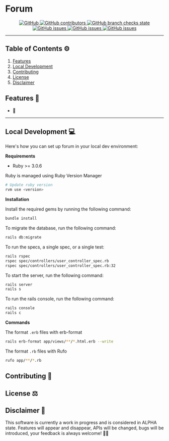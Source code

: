 # Forum

<p align="center">
    <a href="/LICENSE.md">
        <img alt="GitHub" src="https://img.shields.io/github/license/HarrisFauntleroy/forum?&style=for-the-badge">
    </a>
    <a href="https://github.com/HarrisFauntleroy/forum/graphs/contributors">
        <img alt="GitHub contributors" src="https://img.shields.io/github/contributors-anon/HarrisFauntleroy/forum?&style=for-the-badge">
    </a>
    <a href="https://github.com/HarrisFauntleroy/forum/actions">
        <img alt="GitHub branch checks state" src="https://img.shields.io/github/checks-status/HarrisFauntleroy/forum/main?&style=for-the-badge">
    </a>
    <a href="https://github.com/HarrisFauntleroy/forum/issues?q=is%3Aopen+is%3Aissue">
        <img alt="GitHub issues" src="https://img.shields.io/github/issues/HarrisFauntleroy/forum?&style=for-the-badge">
    </a>
    <a href="https://github.com/HarrisFauntleroy/forum/issues?q=is%3Aopen+is%3Aissue">
        <img alt="GitHub issues" src="https://img.shields.io/github/last-commit/HarrisFauntleroy/forum?&style=for-the-badge">
    </a>
    </a>
    <a href="https://github.com/HarrisFauntleroy/forum/issues?q=is%3Aopen+is%3Aissue">
        <img alt="GitHub issues" src="https://img.shields.io/github/commit-activity/w/HarrisFauntleroy/forum?&style=for-the-badge">
    </a>
</p>

<!-- PROJECT_DESCRIPTION -->

<!-- 🚧 -->

<!-- PROJECT_SCREENSHOT -->

<!-- 🚧 -->

---

## Table of Contents ⚙️

1. [Features](#features-💫)
2. [Local Development](#local-development-💻)
3. [Contributing](#contributing-🤝)
4. [License](#license-⚖️)
5. [Disclaimer](#disclaimer-🚨)

## Features 💫

- 🚧

---

## Local Development 💻

Here's how you can set up forum in your local dev environment:

**Requirements**

<!-- LIST OF REQUIREMENTS -->

- Ruby >= 3.0.6
<!-- - Docker (for running Postgres, Redis, etc.) 🐳 -->

Ruby is managed using Ruby Version Manager

<!-- <a href="https://github.com/nvm-sh/logos"><img alt="nvm project logo" src="https://raw.githubusercontent.com/nvm-sh/logos/HEAD/nvm-logo-color.svg" height="50" /></a> -->

```bash
# Update ruby version
rvm use <version>
```

**Installation**

<!-- INSTALLATION INSTRUCTIONS -->

Install the required gems by running the following command:

```bash
bundle install
```

To migrate the database, run the following command:

```bash
rails db:migrate
```

To run the specs, a single spec, or a single test:

```bash
rails rspec
rspec spec/controllers/user_controller_spec.rb
rspec spec/controllers/user_controller_spec.rb:32 
```

To start the server, run the following command:

```bash
rails server
rails s
```

To run the rails console, run the following command:

```bash
rails console
rails c
```

**Commands**

<!-- LIST OF COMMANDS -->

The format `.erb` files with erb-format

```bash
rails erb-format app/views/**/*.html.erb --write 
```

The format `.rb` files with Rufo

```bash
rufo app/**/*.rb                              
```

<!-- _Please refer to the package.json for additional details and scripts._ -->

## Contributing 🤝

<!-- GUIDELINES FOR CONTRIBUTION -->

## License ⚖️

<!-- Distributed under the MIT License. See `LICENSE` for more information. -->

## Disclaimer 🚨

This software is currently a work in progress and is considered in ALPHA state.
Features will appear and disappear, APIs will be changed, bugs will be
introduced, your feedback is always welcome! 🚧🔧
